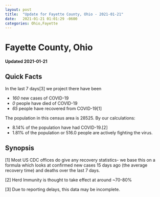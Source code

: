 ```yaml
---
layout: post
title:  "Update for Fayette County, Ohio - 2021-01-21"
date:   2021-01-21 01:01:29 -0600
categories: Ohio,Fayette
---
```


# Fayette County, Ohio
#### Updated 2021-01-21

## Quick Facts

In the last 7 days[3] we project there have been
- *160* new cases of COVID-19
- *0* people have died of COVID-19
- *65* people have recovered from COVID-19[1]

The population in this census area is 28525. By our calculations:
- 8.14% of the population have had COVID-19.[2]
- 1.81% of the population or 516.0 people are actively fighting the virus.

## Synopsis




[1] Most US CDC offices do give any recovery statistics- we base this on a formula which looks at confirmed new cases
15 days ago (the average recovery time) and deaths over the last 7 days.

[2] Herd Immunity is thought to take effect at around ~70-80%

[3] Due to reporting delays, this data may be incomplete.
 
    